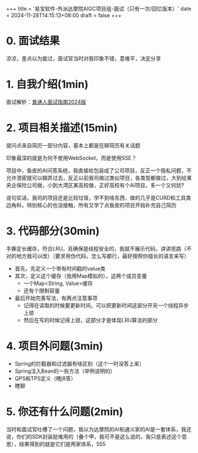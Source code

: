 +++
title = '易宝软件-外派达摩院AIGC项目组-面试（只有一次/回忆版本）'
date = 2024-11-28T14:15:13+08:00
draft = false
+++

# 0. 面试结果
凉凉，差点以为能过，面试官当时对我印象不错，意难平，决定分享

# 1. 自我介绍(1min)
面试解析：[普通人面试指南2024版](https://www.bilibili.com/video/BV1Yx4y1p7fd/?spm_id_from=..search-card.all.click)

# 2. 项目相关描述(15min)
提问点来自简历一部分内容，基本上都是在聊简历有关话题

印象最深的就是为何不使用WebSocket，而是使用SSE？

项目中，鱼皮的AI问答系统，我直接给包装成了公司项目，反正一个隐私问题，不允许泄密就可以糊弄过去，反正以前我司做过类似项目，各类型都做过，大到给某央企保险公司做，小到大湾区某高校做，正好高校有个AI项目，多一个又何妨?

说句实话，我司的项目还是比较垃圾，学不到啥东西，做的几乎是CURD和工具类边角料，特别核心的也没接触，所有又学了点鱼皮的项目开始补充自己简历

# 3. 代码部分(30min)
手撕定长缓存，符合LRU，且确保是线程安全的，我就不展示代码，讲讲思路（不对的地方我可以改）（要求用伪代码，怎么写都行，最好按照你擅长的语言来写）
- 首先，先定义一个带有时间戳的value类
- 其次，定义这个缓存（我用Map模拟的），这两个成员变量
    - 一个Map<String, Value>缓存
    - 还有个限制容量
- 最后开始完善写法，有两点注意事项
    - 记得在读取的时候要更新时间，可以把更新时间这部分开另一个线程异步上锁
    - 然后在写的时候记得上锁，这部分才是体现LRU算法的部分
# 4. 项目外问题(3min)
- Spring的拦截器和过滤器有啥区别（这个一时没答上来）
- Spring注入Bean的一些方法（举例说明的）
- QPS和TPS定义（瞎j8答）
- 瞎聊
# 5. 你还有什么问题(2min)
当时和面试官吐槽了一个问题，我以为达摩院的AI和通义家的AI是一套体系，我还说，你们的SDK封装挺难用的（叠个甲，我可不是这么说的，我只是表述这个意思），结果得到的就是它们是两家体系，555